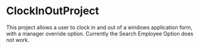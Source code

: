 # ClockInOutProject
This project allows a user to clock in and out of a windows application form, with a manager override option. Currently the Search Employee Option does not work. 
